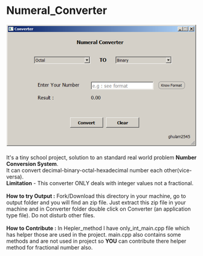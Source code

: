 # Numeral_Converter
<img src="https://github.com/ghulam2545/Numeral_Converter/blob/master/output.PNG"/>
<br><br>
It's a tiny school project, solution to an standard real world problem <b>Number Conversion System</b>.
<br>It can convert decimal-binary-octal-hexadecimal number each other(vice-versa).
<br><b>Limitation</b> - This converter ONLY deals with integer values not a fractional.
<br><br>
<b>How to try Output :</b>
Fork/Download this directory in your machine, go to output folder and you will find an zip file. Just extract this zip file in your machine and in Converter folder double click on Converter (an application type file).
Do not disturb other files.
<br><br>
<b>How to Contribute :</b>
In Hepler_method I have only_int_main.cpp file which has helper those are used in the project. main.cpp also contains some methods and are not used in project so <b>YOU</b> can contribute there helper method for fractional number also. 
